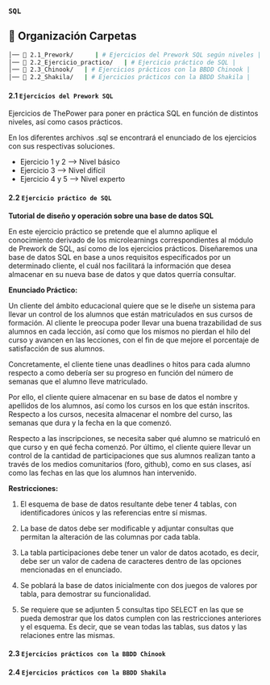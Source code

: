 ### `SQL`

## 📂 Organización Carpetas
````bash
│── 📂 2.1_Prework/      | # Ejercicios del Prework SQL según niveles |
│── 📂 2.2_Ejercicio_practico/   | # Ejercicio práctico de SQL |
│── 📂 2.3_Chinook/   | # Ejercicios prácticos con la BBDD Chinook |
│── 📂 2.2_Shakila/   | # Ejercicios prácticos con la BBDD Shakila |
````
#### 2.1 `Ejercicios del Prework SQL`

Ejercicios de ThePower para poner en práctica SQL en función de distintos niveles, así como casos prácticos.

En los diferentes archivos .sql se encontrará el enunciado de los ejercicios con sus respectivas soluciones.

- Ejercicio 1 y 2 --> Nivel básico
- Ejercicio 3     --> Nivel difícil
- Ejercicio 4 y 5 --> Nivel experto

#### 2.2 `Ejercicio práctico de SQL`

**Tutorial de diseño y operación sobre una base de datos
SQL**

En este ejercicio práctico se pretende que el alumno aplique el conocimiento derivado de los microlearnings correspondientes al módulo de Prework de SQL, así como de los ejercicios prácticos. Diseñaremos una base de datos SQL en base
a unos requisitos específicados por un determinado cliente, el cuál nos facilitará la información que desea almacenar en su nueva base de datos y que datos querría consultar.

**Enunciado Práctico:**

Un cliente del ámbito educacional quiere que se le diseñe un sistema para llevar un control de los alumnos que están matriculados en sus cursos de formación. Al cliente le preocupa poder llevar una buena trazabilidad de sus alumnos en cada lección, así como que los mismos no pierdan el hilo del curso y avancen en las lecciones, con el fin de que mejore el porcentaje de satisfacción de sus alumnos.

Concretamente, el cliente tiene unas deadlines o hitos para cada alumno respecto a como debería ser su progreso en función del número de semanas que el alumno lleve matriculado.

Por ello, el cliente quiere almacenar en su base de datos el nombre y apellidos de los alumnos, así como los cursos en los que están inscritos. Respecto a los cursos, necesita almacenar el nombre del curso, las semanas que dura y la fecha
en la que comenzó.

Respecto a las inscripciones, se necesita saber qué alumno se matriculó en que curso y en qué fecha comenzó. Por último, el cliente quiere llevar un control de la cantidad de participaciones que sus alumnos realizan tanto a través de los medios comunitarios (foro, github), como en sus clases, así como las fechas en las que los alumnos han intervenido.

**Restricciones:**

1. El esquema de base de datos resultante debe tener 4 tablas, con identificadores únicos y las referencias entre sí mismas.

2. La base de datos debe ser modificable y adjuntar consultas que permitan la alteración de las columnas por cada tabla.

3. La tabla participaciones debe tener un valor de datos acotado, es decir, debe ser un valor de cadena de caracteres dentro de las opciones mencionadas en el enunciado.

4. Se poblará la base de datos inicialmente con dos juegos de valores por tabla, para demostrar su funcionalidad.

5. Se requiere que se adjunten 5 consultas tipo SELECT en las que se pueda demostrar que los datos cumplen con las restricciones anteriores y el esquema. Es decir, que se vean todas las tablas, sus datos y las relaciones entre las mismas.

#### 2.3 `Ejercicios prácticos con la BBDD Chinook`
#### 2.4 `Ejercicios prácticos con la BBDD Shakila`